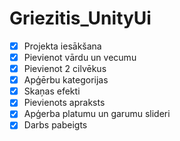 # Griezitis_UnityUi
- [x] Projekta iesākšana
- [x] Pievienot vārdu un vecumu
- [x] Pievienot 2 cilvēkus
- [x] Apģērbu kategorijas
- [x] Skaņas efekti
- [x] Pievienots apraksts
- [x] Apģerba platumu un garumu slideri
- [x] Darbs pabeigts
